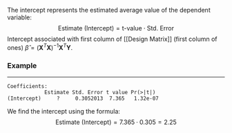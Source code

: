 The intercept represents the estimated average value of the dependent variable:
$$\text{Estimate (Intercept)} = \text{t-value}\cdot\text{Std. Error}$$
Intercept associated with first column of [[Design Matrix]] (first column of ones) $\hat{\beta} = (\mathbf{X}^T\mathbf{X})^{-1}\mathbf{X}^T\mathbf{Y}$.

### Example
---

	Coefficients: 
				Estimate Std. Error t value Pr(>|t|) 
	(Intercept)     ?     0.3052013  7.365   1.32e-07

We find the intercept using the formula:
$$\text{Estimate (Intercept)}=7.365· 0.305=2.25$$


